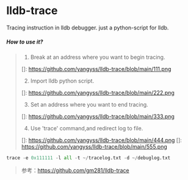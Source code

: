 # lldb-trace
Tracing instruction in lldb debugger.
just a python-script for lldb.


##### How to use it?

>1. Break at an address where you want to begin tracing.
>
>   []: https://github.com/yangyss/lldb-trace/blob/main/111.png
>
>2. Import  lldb python script.
>
>   []: https://github.com/yangyss/lldb-trace/blob/main/222.png
>
>3. Set an address where you want to end tracing.
>
>   []: https://github.com/yangyss/lldb-trace/blob/main/333.png
>
>4. Use  'trace' command,and  redirect log to file.
>
>   []: https://github.com/yangyss/lldb-trace/blob/main/444.png
>   []: https://github.com/yangyss/lldb-trace/blob/main/555.png

```python
trace -e 0x111111 -l all -t ~/tracelog.txt -d ~/debuglog.txt
```

> 参考：https://github.com/gm281/lldb-trace



